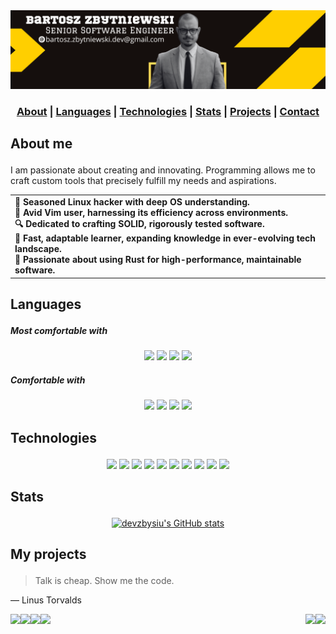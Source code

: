 <div align="center">
  <picture>
      <source media="(prefers-color-scheme: light)" srcset="light-banner.png">
      <source media="(prefers-color-scheme: dark)" srcset="dark-banner.png">
      <img src="dark-banner.png">
  </picture>
</div>

<div align="center">
  <h3>
    <a href="#about">About</a>
    <span> | </span>
    <a href="#languages">Languages</a>
    <span> | </span>
    <a href="#technologies">Technologies</a>
    <span> | </span>
    <a href="#stats">Stats</a>
    <span> | </span>
    <a href="#projects">Projects</a>
    <span> | </span>
    <a href="mailto:bartosz.zbytniewski.dev@gmail.com" alt="Contact me">Contact</a>
  </h3>
</div>

## <p id="about">About me</p>
I am passionate about creating and innovating. Programming allows me to craft custom tools that precisely fulfill my needs and aspirations.

<div align="center">

<table>
  <tr>
    <td align="left">
      <b>
        🐧 Seasoned Linux hacker with deep OS understanding.<br>
        🍕 Avid Vim user, harnessing its efficiency across environments.<br>
        🔍 Dedicated to crafting SOLID, rigorously tested software.<br>
        📖 Fast, adaptable learner, expanding knowledge in ever-evolving tech landscape.<br>
        🦀 Passionate about using Rust for high-performance, maintainable software.<br>
      </b>
    </td>
  </tr>
</table>

</div>

## <p id="languages">Languages</p>

##### Most comfortable with
<div align="center">
  <img src="https://img.shields.io/badge/-Rust-f2f2f2?style=for-the-badge&logo=Rust&logoColor=000"/>
  <img src="https://img.shields.io/badge/-Shell-f2f2f2?style=for-the-badge&logo=Shell"/>
  <img src="https://img.shields.io/badge/-Java-f2f2f2?style=for-the-badge&logo=Java&logoColor=007396"/>
  <img src="https://img.shields.io/badge/-Dart-f2f2f2?style=for-the-badge&logo=Dart&logoColor=000"/>
</div>

##### Comfortable with
<div align="center">
  <img src="https://img.shields.io/badge/-Kotlin-f2f2f2?style=for-the-badge&logo=Kotlin"/>
  <img src="https://img.shields.io/badge/-JavaScript-f2f2f2?style=for-the-badge&logo=JavaScript"/>
  <img src="https://img.shields.io/badge/-TypeScript-f2f2f2?style=for-the-badge&logo=TypeScript"/>
  <img src="https://img.shields.io/badge/-Python-f2f2f2?style=for-the-badge&logo=Python"/>
</div>

## <p id="technologies">Technologies</p>
<div align="center">
  <img src="https://img.shields.io/badge/-Linux-f2f2f2?style=for-the-badge&logo=Linux&logoColor=000"/>
  <img src="https://img.shields.io/badge/-AWS-f2f2f2?style=for-the-badge&logo=Amazon-AWS&logoColor=F90"/>
  <img src="https://img.shields.io/badge/-Docker-f2f2f2?style=for-the-badge&logo=Docker"/>
  <img src="https://img.shields.io/badge/-Kubernetes-f2f2f2?style=for-the-badge&logo=Kubernetes"/>
  <img src="https://img.shields.io/badge/-React-f2f2f2?style=for-the-badge&logo=React"/>
  <img src="https://img.shields.io/badge/-Node.js-f2f2f2?style=for-the-badge&logo=node.js"/>
  <img src="https://img.shields.io/badge/-Flutter-f2f2f2?style=for-the-badge&logo=flutter&logoColor=blue"/>
  <img src="https://img.shields.io/badge/-Google%20cloud-f2f2f2?style=for-the-badge&logo=google-cloud"/>
  <img src="https://img.shields.io/badge/-Terraform-f2f2f2?style=for-the-badge&logo=terraform&logoColor=purple"/>
  <img src="https://img.shields.io/badge/-Apache%20Kafka-f2f2f2?style=for-the-badge&logo=apachekafka&logoColor=black"/>
</div>

## <p id="stats">Stats</p>

<div align="center">

  [![devzbysiu's GitHub stats](https://stats.quine.sh/devzbysiu/github?theme=dark)](https://quine.sh)

</div>

## <p id="my-projects">My projects</p>

> Talk is cheap. Show me the code.

― Linus Torvalds

<a href="https://github.com/devzbysiu/chester">
  <img align="left" src="https://github-readme-stats-five-rho-35.vercel.app/api/pin/?username=devzbysiu&repo=chester" />
</a>

<a href="https://github.com/devzbysiu/je">
  <img align="left" src="https://github-readme-stats-five-rho-35.vercel.app/api/pin/?username=devzbysiu&repo=je" />
</a>

<a href="https://github.com/devzbysiu/cargo-blinc">
  <img align="right" src="https://github-readme-stats-five-rho-35.vercel.app/api/pin/?username=devzbysiu&repo=cargo-blinc" />
</a>

<a href="https://github.com/devzbysiu/dox">
  <img align="left" src="https://github-readme-stats-five-rho-35.vercel.app/api/pin/?username=devzbysiu&repo=dox" />
</a>

<a href="https://github.com/devzbysiu/quizers">
  <img align="right" src="https://github-readme-stats-five-rho-35.vercel.app/api/pin/?username=devzbysiu&repo=quizers" />
</a>

<a href="https://github.com/devzbysiu/transition">
  <img align="left" src="https://github-readme-stats-five-rho-35.vercel.app/api/pin/?username=devzbysiu&repo=transition" />
</a>

